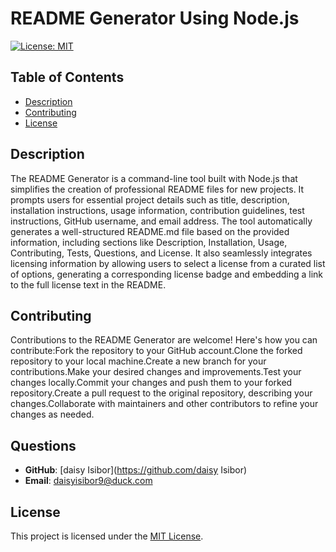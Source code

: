 # README Generator Using Node.js
[![License: MIT](https://img.shields.io/badge/License-MIT-green.svg)](https://opensource.org/licenses/MIT)

## Table of Contents
- [Description](#description)
- [Contributing](#contributing)
- [License](#license)

## Description
The README Generator is a command-line tool built with Node.js that simplifies the creation of professional README files for new projects. It prompts users for essential project details such as title, description, installation instructions, usage information, contribution guidelines, test instructions, GitHub username, and email address. The tool automatically generates a well-structured README.md file based on the provided information, including sections like Description, Installation, Usage, Contributing, Tests, Questions, and License. It also seamlessly integrates licensing information by allowing users to select a license from a curated list of options, generating a corresponding license badge and embedding a link to the full license text in the README.

## Contributing
Contributions to the README Generator are welcome! Here's how you can contribute:Fork the repository to your GitHub account.Clone the forked repository to your local machine.Create a new branch for your contributions.Make your desired changes and improvements.Test your changes locally.Commit your changes and push them to your forked repository.Create a pull request to the original repository, describing your changes.Collaborate with maintainers and other contributors to refine your changes as needed.

## Questions
- **GitHub**: [daisy Isibor](https://github.com/daisy Isibor)
- **Email**: daisyisibor9@duck.com

## License
  This project is licensed under the [MIT License](https://opensource.org/licenses/MIT).
